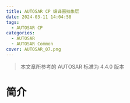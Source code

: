 ```yaml
---
title: AUTOSAR CP 编译器抽象层
date: 2024-03-11 14:04:58
tags:
  - AUTOSAR CP
categories:
  - AUTOSAR
  - AUTOSAR Common
cover: AUTOSAR_07.png
---
```


> 本文章所参考的 AUTOSAR 标准为 4.4.0 版本

# 简介
